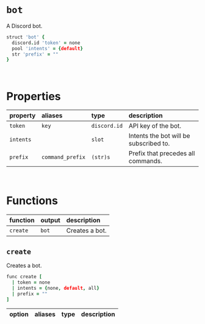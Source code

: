# `bot`

A Discord bot.

```coffee
struct 'bot' {
  discord.id 'token' = none
  pool 'intents' = {default}
  str 'prefix' = ""
}
```

<br>

# Properties

| property | aliases | type | description |
| :------- | :------ | :--- | :---------- |
| `token` | `key` | `discord.id` | API key of the bot. |
| `intents` | | `slot` | Intents the bot will be subscribed to. |
| `prefix` | `command_prefix` | `(str)s` | Prefix that precedes all commands. |

<br>

# Functions

| function | output | description |
| :------- | :----- | :---------- |
| `create` | `bot` | Creates a bot. |


## `create`

Creates a bot.

```coffee
func create [
  | token = none
  | intents = {none, default, all}
  | prefix = ""
]
```

| option | aliases | type | description |
| :----- | :------ | :--- | :---------- |
